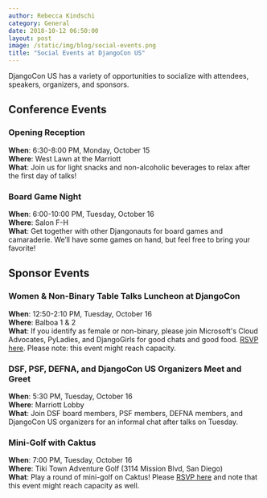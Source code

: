 ```yaml
---
author: Rebecca Kindschi
category: General
date: 2018-10-12 06:50:00
layout: post
image: /static/img/blog/social-events.png
title: "Social Events at DjangoCon US"
---
```

DjangoCon US has a variety of opportunities to socialize with attendees, speakers, organizers, and sponsors.

## Conference Events

### Opening Reception
**When**: 6:30-8:00 PM, Monday, October 15  
**Where**: West Lawn at the Marriott  
**What**: Join us for light snacks and non-alcoholic beverages to relax after the first day of talks!

### Board Game Night
**When**: 6:00-10:00 PM, Tuesday, October 16  
**Where**: Salon F-H  
**What**: Get together with other Djangonauts for board games and camaraderie. We’ll have some games on hand, but feel free to bring your favorite!

## Sponsor Events

### Women & Non-Binary Table Talks Luncheon at DjangoCon
**When**: 12:50-2:10 PM, Tuesday, October 16  
**Where**: Balboa 1 & 2  
**What**: If you identify as female or non-binary, please join Microsoft's Cloud Advocates, PyLadies, and DjangoGirls for good chats and good food. [RSVP here](https://www.eventbrite.com/e/women-non-binary-table-talks-luncheon-at-djangocon-tickets-49956231433). Please note: this event might reach capacity.

### DSF, PSF, DEFNA, and DjangoCon US Organizers Meet and Greet
**When**: 5:30 PM, Tuesday, October 16  
**Where**: Marriott Lobby  
**What**: Join DSF board members, PSF members, DEFNA members, and DjangoCon US organizers for an informal chat after talks on Tuesday.

### Mini-Golf with Caktus
**When**: 7:00 PM, Tuesday, October 16  
**Where**: Tiki Town Adventure Golf (3114 Mission Blvd, San Diego)  
**What**: Play a round of mini-golf on Caktus! Please [RSVP here](https://learn.caktusgroup.com/djangocon18rsvp?utm_campaign=DjangoCon%202018&utm_content=77740094&utm_medium=social&utm_source=twitter) and note that this event might reach capacity as well.
